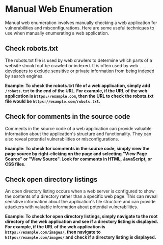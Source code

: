 # Manual Web Enumeration

Manual web enumeration involves manually checking a web application for vulnerabilities and misconfigurations. Here are some useful techniques to use when manually enumerating a web application.

## Check robots.txt

The robots.txt file is used by web crawlers to determine which parts of a website should not be crawled or indexed. It is often used by web developers to exclude sensitive or private information from being indexed by search engines.

**Example: To check the robots.txt file of a web application, simply add `/robots.txt` to the end of the URL. For example, if the URL of the web application is `https://example.com`, then the URL to check the robots.txt file would be `https://example.com/robots.txt`.**

## Check for comments in the source code

Comments in the source code of a web application can provide valuable information about the application's structure and functionality. They can also reveal potential vulnerabilities or misconfigurations.

**Example: To check for comments in the source code, simply view the page source by right-clicking on the page and selecting "View Page Source" or "View Source". Look for comments in HTML, JavaScript, or CSS files.**

## Check open directory listings

An open directory listing occurs when a web server is configured to show the contents of a directory rather than a specific web page. This can reveal sensitive information about the application's file structure and can provide attackers with valuable information about potential vulnerabilities.

**Example: To check for open directory listings, simply navigate to the root directory of the web application and see if a directory listing is displayed. For example, if the URL of the web application is `https://example.com/images/`, then navigate to `https://example.com/images/` and check if a directory listing is displayed.**
